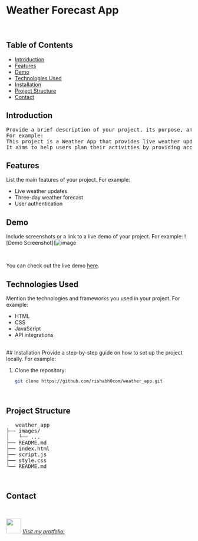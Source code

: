 # Weather Forecast App

<br>

## Table of Contents
- [Introduction](#introduction)
- [Features](#features)
- [Demo](#demo)
- [Technologies Used](#technologies-used)
- [Installation](#installation)
- [Project Structure](#project-structure)
- [Contact](#contact)

## Introduction
<pre>
Provide a brief description of your project, its purpose, and the problem it aims to solve. 
For example:
This project is a Weather App that provides live weather updates and a three-day forecast. 
It aims to help users plan their activities by providing accurate weather information in a user-friendly interface.
</pre>

## Features
List the main features of your project. For example:
- Live weather updates
- Three-day weather forecast
- User authentication

## Demo
Include screenshots or a link to a live demo of your project. For example:
![Demo Screenshot](![image](https://github.com/rishabh0com/weather_app/assets/118434225/d4b3db90-e442-417b-a70f-b160f2846e18)

<br>

You can check out the live demo [here](https://weather-forecast-app-0723.netlify.app/).
<br>
## Technologies Used
Mention the technologies and frameworks you used in your project. For example:
- HTML
- CSS
- JavaScript
- API integrations
<br>
## Installation
Provide a step-by-step guide on how to set up the project locally. For example:

1. Clone the repository:
   ```bash
   git clone https://github.com/rishabh0com/weather_app.git
<br>

## Project Structure

<pre>
   weather_app
├── images/    
│   └── ...  
├── README.md
├── index.html
├── script.js
├── style.css
└── README.md
</pre>

<br>

## Contact
<br>

<img src="https://rishabh-tripathi.vercel.app/assets/logo-CNRgfHXq.png" width="40px" >  <i> [Visit my protfolio:](https://rishabh-tripathi.vercel.app/) </i>


